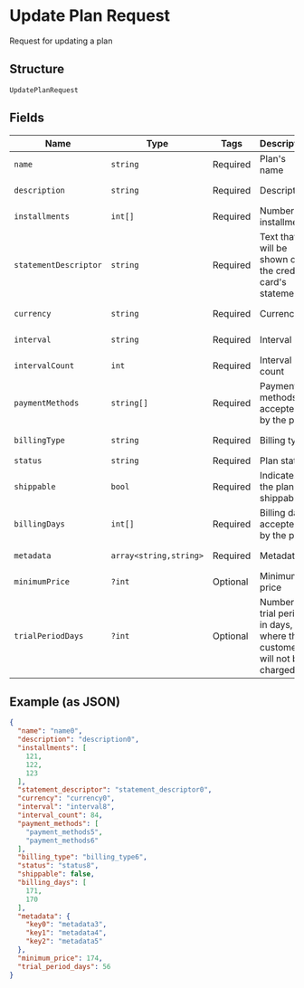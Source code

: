 
# Update Plan Request

Request for updating a plan

## Structure

`UpdatePlanRequest`

## Fields

| Name | Type | Tags | Description | Getter | Setter |
|  --- | --- | --- | --- | --- | --- |
| `name` | `string` | Required | Plan's name | getName(): string | setName(string name): void |
| `description` | `string` | Required | Description | getDescription(): string | setDescription(string description): void |
| `installments` | `int[]` | Required | Number os installments | getInstallments(): array | setInstallments(array installments): void |
| `statementDescriptor` | `string` | Required | Text that will be shown on the credit card's statement | getStatementDescriptor(): string | setStatementDescriptor(string statementDescriptor): void |
| `currency` | `string` | Required | Currency | getCurrency(): string | setCurrency(string currency): void |
| `interval` | `string` | Required | Interval | getInterval(): string | setInterval(string interval): void |
| `intervalCount` | `int` | Required | Interval count | getIntervalCount(): int | setIntervalCount(int intervalCount): void |
| `paymentMethods` | `string[]` | Required | Payment methods accepted by the plan | getPaymentMethods(): array | setPaymentMethods(array paymentMethods): void |
| `billingType` | `string` | Required | Billing type | getBillingType(): string | setBillingType(string billingType): void |
| `status` | `string` | Required | Plan status | getStatus(): string | setStatus(string status): void |
| `shippable` | `bool` | Required | Indicates if the plan is shippable | getShippable(): bool | setShippable(bool shippable): void |
| `billingDays` | `int[]` | Required | Billing days accepted by the plan | getBillingDays(): array | setBillingDays(array billingDays): void |
| `metadata` | `array<string,string>` | Required | Metadata | getMetadata(): array | setMetadata(array metadata): void |
| `minimumPrice` | `?int` | Optional | Minimum price | getMinimumPrice(): ?int | setMinimumPrice(?int minimumPrice): void |
| `trialPeriodDays` | `?int` | Optional | Number of trial period in days, where the customer will not be charged | getTrialPeriodDays(): ?int | setTrialPeriodDays(?int trialPeriodDays): void |

## Example (as JSON)

```json
{
  "name": "name0",
  "description": "description0",
  "installments": [
    121,
    122,
    123
  ],
  "statement_descriptor": "statement_descriptor0",
  "currency": "currency0",
  "interval": "interval8",
  "interval_count": 84,
  "payment_methods": [
    "payment_methods5",
    "payment_methods6"
  ],
  "billing_type": "billing_type6",
  "status": "status8",
  "shippable": false,
  "billing_days": [
    171,
    170
  ],
  "metadata": {
    "key0": "metadata3",
    "key1": "metadata4",
    "key2": "metadata5"
  },
  "minimum_price": 174,
  "trial_period_days": 56
}
```

